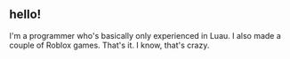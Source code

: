 ## hello!

I'm a programmer who's basically only experienced in Luau. I also made a couple of Roblox games. That's it. I know, that's crazy.
